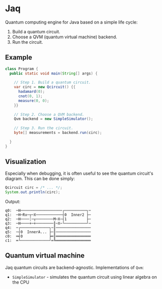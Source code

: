 # Jaq

Quantum computing engine for Java based on a simple life cycle:

1. Build a quantum circuit.
2. Choose a QVM (quantum virtual machine) backend.
3. Run the circuit.


## Example

```java
class Program {
  public static void main(String[] args) {
    
    // Step 1. Build a quantum circuit.
    var circ = new Qcircuit() {{
      hadamard(0);
      cnot(0, 1);
      measure(0, 0);
    }}
    
    // Step 2. Choose a QVM backend.
    Qvm backend = new SimpleSimulator();
    
    // Step 3. Run the circuit.
    byte[] measurements = backend.run(circ);
  
  }
}
```

## Visualization

Especially when debugging, it is often useful to see the quantum circuit's diagram. This can be done simply:

```java
Qcircuit circ = /* ... */;
System.out.println(circ);
```

Output:

```
q0:  ─H───────────────────┌──────────┐─
q1:  ─H─Rx─┬─X────────────┤0  Inner2 ├─
q2:  ─H────┊─┬────────M─X─┤1         ├─
q3:  ─H────+─+────────║─X─└──────────┘─
q4:  ─┌─────────────┐─║────────────────
q5:  ─┤0  InnerA... ├─║────────────────
c0:  ═╡0            ╞═║════════════════
c1:  ═└─────────────┘═╚════════════════
```

## Quantum virtual machine

Jaq quantum circuits are backend-agnostic. Implementations of `Qvm`:

- `SimpleSimulator` - simulates the quantum circuit using linear algebra on the CPU
